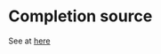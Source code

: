 Completion source
==================

See at [here](https://github.com/Shougo/deoplete.nvim/wiki/Completion-Sources)
